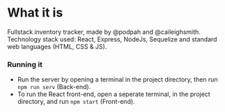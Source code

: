 # What it is

Fullstack inventory tracker, made by @podpah and @caileighsmith. Technology stack used:
React, Express, NodeJs, Sequelize and standard web languages (HTML, CSS & JS).

### Running it

- Run the server by opening a terminal in the project directory, then run ```npm run serv``` (Back-end).
- To run the React front-end, open a seperate terminal, in the project directory, and run ```npm start``` (Front-end).


